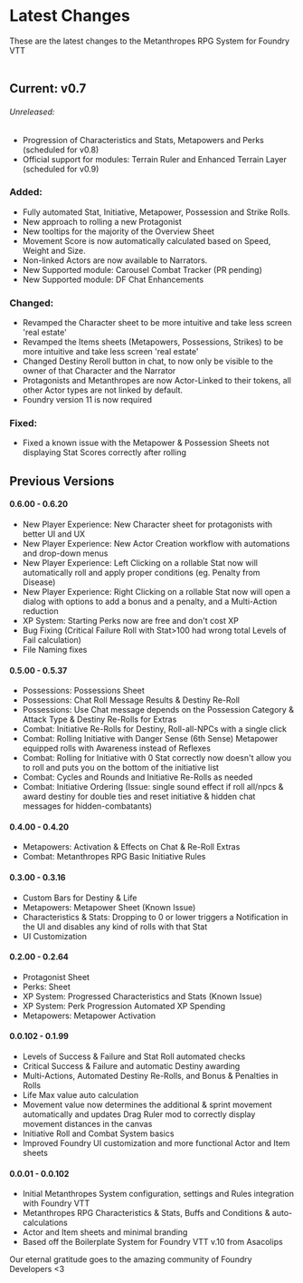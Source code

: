 # Latest Changes

These are the latest changes to the Metanthropes RPG System for Foundry VTT
<br>
<br>
<!--
### Legend

##### Each release will include notes in each of the below sections. If omitted, that section did not include any notable changes.

######	Unreleased:	Features that are not yet released to the public
######  Added:	New features to the System
######  Changed:	Changes to existing features
######	Deprecated:	Features that will be removed in future releases
######  Removed:	Features that were removed in this release
######  Fixed:	Fixes to existing issues, including bug fixes
######  Known Issues:	Issues that are known and will be fixed in future releases

<br>
<br>
-->
## Current: v0.7

###### Unreleased:
-	Progression of Characteristics and Stats, Metapowers and Perks (scheduled for v0.8)
-   Official support for modules: Terrain Ruler and Enhanced Terrain Layer (scheduled for v0.9)

### Added:
-   Fully automated Stat, Initiative, Metapower, Possession and Strike Rolls.
-   New approach to rolling a new Protagonist
-   New tooltips for the majority of the Overview Sheet
-   Movement Score is now automatically calculated based on Speed, Weight and Size.
-	Non-linked Actors are now available to Narrators.
-   New Supported module: Carousel Combat Tracker (PR pending)
-   New Supported module: DF Chat Enhancements
### Changed:
-	Revamped the Character sheet to be more intuitive and take less screen 'real estate'
-	Revamped the Items sheets (Metapowers, Possessions, Strikes) to be more intuitive and take less screen 'real estate'
-   Changed Destiny Reroll button in chat, to now only be visible to the owner of that Character and the Narrator
-   Protagonists and Metanthropes are now Actor-Linked to their tokens, all other Actor types are not linked by default.
-   Foundry version 11 is now required
### Fixed:
-   Fixed a known issue with the Metapower & Possession Sheets not displaying Stat Scores correctly after rolling


## Previous Versions

#### 0.6.00 - 0.6.20

-   New Player Experience: New Character sheet for protagonists with better UI and UX
-   New Player Experience: New Actor Creation workflow with automations and drop-down menus
-   New Player Experience: Left Clicking on a rollable Stat now will automatically roll and apply proper conditions (eg. Penalty from Disease)
-   New Player Experience: Right Clicking on a rollable Stat now will open a dialog with options to add a bonus and a penalty, and a Multi-Action reduction
-   XP System: Starting Perks now are free and don't cost XP
-   Bug Fixing (Critical Failure Roll with Stat>100 had wrong total Levels of Fail calculation)
-   File Naming fixes

#### 0.5.00 - 0.5.37

-   Possessions: Possessions Sheet
-   Possessions: Chat Roll Message Results & Destiny Re-Roll
-   Possessions: Use Chat message depends on the Possession Category & Attack Type & Destiny Re-Rolls for Extras
-   Combat: Initiative Re-Rolls for Destiny, Roll-all-NPCs with a single click
-   Combat: Rolling Initiative with Danger Sense (6th Sense) Metapower equipped rolls with Awareness instead of Reflexes
-   Combat: Rolling for Initiative with 0 Stat correctly now doesn't allow you to roll and puts you on the bottom of the initiative list
-   Combat: Cycles and Rounds and Initiative Re-Rolls as needed
-   Combat: Initiative Ordering (Issue: single sound effect if roll all/npcs & award destiny for double ties and reset initiative & hidden chat messages for hidden-combatants)

#### 0.4.00 - 0.4.20

-   Metapowers: Activation & Effects on Chat & Re-Roll Extras
-   Combat: Metanthropes RPG Basic Initiative Rules

#### 0.3.00 - 0.3.16

-   Custom Bars for Destiny & Life
-   Metapowers: Metapower Sheet (Known Issue)
-   Characteristics & Stats: Dropping to 0 or lower triggers a Notification in the UI and disables any kind of rolls with that Stat
-   UI Customization

#### 0.2.00 - 0.2.64

-   Protagonist Sheet
-   Perks: Sheet
-   XP System: Progressed Characteristics and Stats (Known Issue)
-   XP System: Perk Progression Automated XP Spending
-   Metapowers: Metapower Activation

#### 0.0.102 - 0.1.99

-   Levels of Success & Failure and Stat Roll automated checks
-   Critical Success & Failure and automatic Destiny awarding
-   Multi-Actions, Automated Destiny Re-Rolls, and Bonus & Penalties in Rolls
-   Life Max value auto calculation
-   Movement value now determines the additional & sprint movement automatically and updates Drag Ruler mod to correctly display movement distances in the canvas
-   Initiative Roll and Combat System basics
-   Improved Foundry UI customization and more functional Actor and Item sheets

#### 0.0.01 - 0.0.102

-   Initial Metanthropes System configuration, settings and Rules integration with Foundry VTT
-   Metanthropes RPG Characteristics & Stats, Buffs and Conditions & auto-calculations
-   Actor and Item sheets and minimal branding
-   Based off the Boilerplate System for Foundry VTT v.10 from Asacolips

Our eternal gratitude goes to the amazing community of Foundry Developers <3
